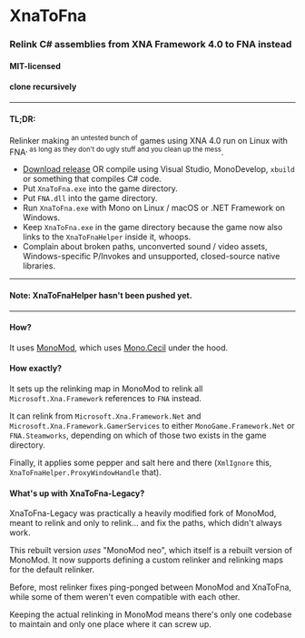 # XnaToFna
### Relink C# assemblies from XNA Framework 4.0 to FNA instead
#### MIT-licensed
#### clone recursively
----

#### TL;DR:
Relinker making <sup>an untested bunch of</sup> games using XNA 4.0 run on Linux with FNA<sup>, as long as they don't do ugly stuff and you clean up the mess</sup>.

* [Download release](https://github.com/0x0ade/XnaToFna/releases) OR compile using Visual Studio, MonoDevelop, `xbuild` or something that compiles C# code.
* Put `XnaToFna.exe` into the game directory.
* Put `FNA.dll` into the game directory.
* Run `XnaToFna.exe` with Mono on Linux / macOS or .NET Framework on Windows.
* Keep `XnaToFna.exe` in the game directory because the game now also links to the `XnaToFnaHelper` inside it, whoops.
* Complain about broken paths, unconverted sound / video assets, Windows-specific P/Invokes and unsupported, closed-source native libraries.

----

#### Note: XnaToFnaHelper hasn't been pushed yet.

----

#### How?

It uses [MonoMod](https://github.com/0x0ade/MonoMod/), which uses [Mono.Cecil](https://github.com/jbevain/cecil) under the hood.

#### How exactly?

It sets up the relinking map in MonoMod to relink all `Microsoft.Xna.Framework` references to `FNA` instead.

It can relink from `Microsoft.Xna.Framework.Net` and `Microsoft.Xna.Framework.GamerServices` to either `MonoGame.Framework.Net` or `FNA.Steamworks`, depending on which of those two exists in the game directory.

Finally, it applies some pepper and salt here and there (`XmlIgnore` this, `XnaToFnaHelper.ProxyWindowHandle` that).

#### What's up with XnaToFna-Legacy?

XnaToFna-Legacy was practically a heavily modified fork of MonoMod, meant to relink and only to relink... and fix the paths, which didn't always work.

This rebuilt version *uses* "MonoMod neo", which itself is a rebuilt version of MonoMod. It now supports defining a custom relinker and relinking maps for the default relinker.

Before, most relinker fixes ping-ponged between MonoMod and XnaToFna, while some of them weren't even compatible with each other.

Keeping the actual relinking in MonoMod means there's only one codebase to maintain and only one place where it can screw up.
